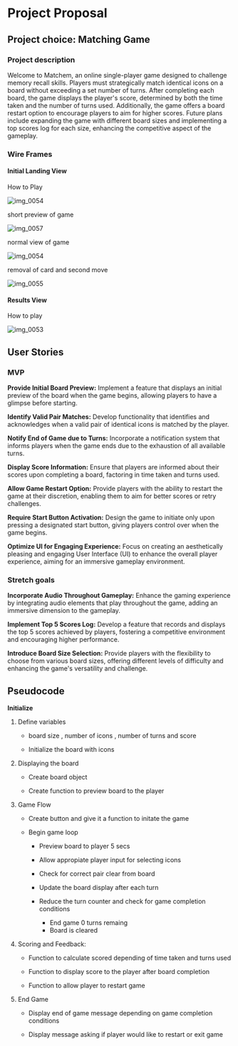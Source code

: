 # Project Proposal

## Project choice: Matching Game

### Project description

Welcome to Matchem, an online single-player game designed to challenge memory recall skills.
Players must strategically match identical icons on a board without exceeding a set number of turns. 
After completing each board, the game displays the player's score, determined by both the time taken and the number of turns used. 
Additionally, the game offers a board restart option to encourage players to aim for higher scores. 
Future plans include expanding the game with different board sizes and implementing a top scores log for each size, enhancing the competitive aspect of the gameplay.





### Wire Frames

#### Initial Landing View

How to Play 

![img_0054](https://github.com/Kdrummmond625/Matchem/assets/150689031/d1772235-6e77-4243-9fd3-64ec511c9a69)

short preview of game 

![img_0057](https://github.com/Kdrummmond625/Matchem/assets/150689031/3537aee5-06e7-4815-9aec-7acfed19749d)

normal view of game 

![img_0054](https://github.com/Kdrummmond625/Matchem/assets/150689031/77c08846-e86e-4d79-bf83-6902e3cdfd8c)

removal of card and second move

![img_0055](https://github.com/Kdrummmond625/Matchem/assets/150689031/26b52f0e-44e9-4364-9145-1c08ae81ef43)




#### Results View

How to play

![img_0053](https://github.com/Kdrummmond625/Matchem/assets/150689031/c83e1cd1-e805-494f-b235-bf9ae092b0d6)

## User Stories

### MVP

**Provide Initial Board Preview:** 
Implement a feature that displays an initial preview of the board when the game begins, allowing players to have a glimpse before starting.

**Identify Valid Pair Matches:**
Develop functionality that identifies and acknowledges when a valid pair of identical icons is matched by the player.

**Notify End of Game due to Turns:**
Incorporate a notification system that informs players when the game ends due to the exhaustion of all available turns.

**Display Score Information:**
Ensure that players are informed about their scores upon completing a board, factoring in time taken and turns used.

**Allow Game Restart Option:**
Provide players with the ability to restart the game at their discretion, enabling them to aim for better scores or retry challenges.

**Require Start Button Activation:**
Design the game to initiate only upon pressing a designated start button, giving players control over when the game begins.

**Optimize UI for Engaging Experience:**
Focus on creating an aesthetically pleasing and engaging User Interface (UI) to enhance the overall player experience, aiming for an immersive gameplay environment.

### Stretch goals

**Incorporate Audio Throughout Gameplay:**
Enhance the gaming experience by integrating audio elements that play throughout the game, adding an immersive dimension to the gameplay.

**Implement Top 5 Scores Log:**
Develop a feature that records and displays the top 5 scores achieved by players, fostering a competitive environment and encouraging higher performance.

**Introduce Board Size Selection:**
Provide players with the flexibility to choose from various board sizes, offering different levels of difficulty and enhancing the game's versatility and challenge.

## Pseudocode 

**Initialize**

1. Define variables 

    - board size , number of icons , number of turns and score
    
    - Initialize the board with icons

2. Displaying the board

	- Create board object 

	- Create function to preview board to the player

3. Game Flow

	- Create button and give it a function to initate the game

    - Begin game loop

		- Preview board to player 5 secs

		- Allow appropiate player input for selecting icons
		
        - Check for correct pair clear from board
		
        - Update the board display after each turn
		
        - Reduce the turn counter and check for game completion conditions
			- End game 0 turns remaing
			- Board is cleared

4. Scoring and Feedback:

	- Function to calculate scored depending of time taken and turns used
	
    - Function to display score to the player after board completion

	- Function to allow player to restart game 

5. End Game

	- Display end of game message depending on game completion conditions	
	
    - Display message asking if player would like to restart or exit game 
	
		
